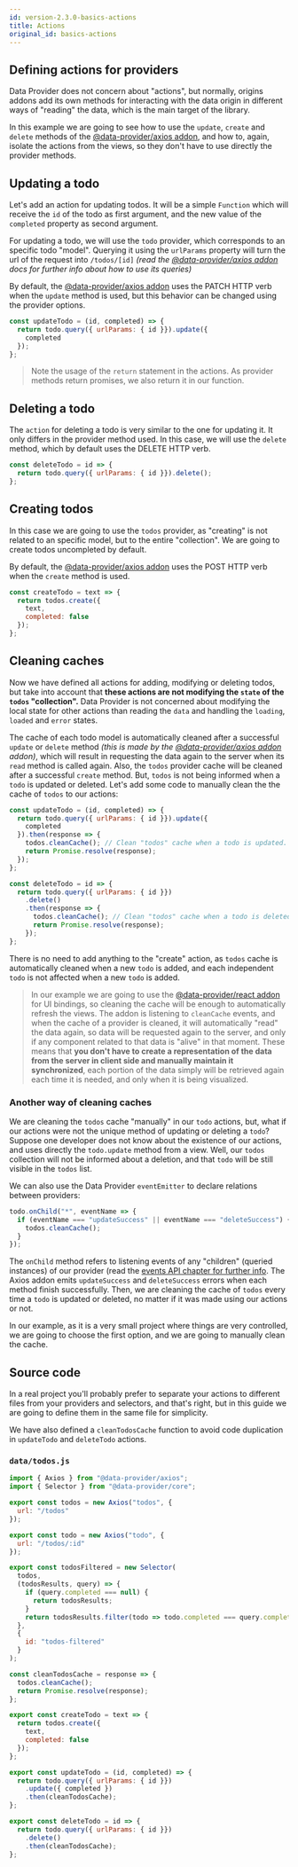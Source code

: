 ```yaml
---
id: version-2.3.0-basics-actions
title: Actions
original_id: basics-actions
---
```


## Defining actions for providers

Data Provider does not concern about "actions", but normally, origins addons add its own methods for interacting with the data origin in different ways of "reading" the data, which is the main target of the library.

In this example we are going to see how to use the `update`, `create` and `delete` methods of the [@data-provider/axios addon][data-provider-axios], and how to, again, isolate the actions from the views, so they don't have to use directly the provider methods.

## Updating a todo

Let's add an action for updating todos. It will be a simple `Function` which will receive the `id` of the todo as first argument, and the new value of the `completed` property as second argument.

For updating a todo, we will use the `todo` provider, which corresponds to an specific todo "model". Querying it using the `urlParams` property will turn the url of the request into `/todos/[id]` _(read the [@data-provider/axios addon][data-provider-axios] docs for further info about how to use its queries)_

By default, the [@data-provider/axios addon][data-provider-axios] uses the PATCH HTTP verb when the `update` method is used, but this behavior can be changed using the provider options.

```javascript
const updateTodo = (id, completed) => {
  return todo.query({ urlParams: { id }}).update({
    completed
  });
};
```

> Note the usage of the `return` statement in the actions. As provider methods return promises, we also return it in our function.

## Deleting a todo

The `action` for deleting a todo is very similar to the one for updating it. It only differs in the provider method used. In this case, we will use the `delete` method, which by default uses the DELETE HTTP verb.

```javascript
const deleteTodo = id => {
  return todo.query({ urlParams: { id }}).delete();
};
```

## Creating todos

In this case we are going to use the `todos` provider, as "creating" is not related to an specific model, but to the entire "collection". We are going to create todos uncompleted by default.

By default, the [@data-provider/axios addon][data-provider-axios] uses the POST HTTP verb when the `create` method is used.

```javascript
const createTodo = text => {
  return todos.create({
    text,
    completed: false
  });
};
```

## Cleaning caches

Now we have defined all actions for adding, modifying or deleting todos, but take into account that __these actions are not modifying the `state` of the `todos` "collection".__ Data Provider is not concerned about modifying the local state for other actions than reading the `data` and handling the `loading`, `loaded` and `error` states.

The cache of each todo model is automatically cleaned after a successful `update` or `delete` method _(this is made by the [@data-provider/axios addon][data-provider-axios] addon)_, which will result in requesting the data again to the server when its `read` method is called again. Also, the `todos` provider cache will be cleaned after a successful `create` method. But, `todos` is not being informed when a `todo` is updated or deleted. Let's add some code to manually clean the the cache of `todos` to our actions:

```javascript
const updateTodo = (id, completed) => {
  return todo.query({ urlParams: { id }}).update({
    completed
  }).then(response => {
    todos.cleanCache(); // Clean "todos" cache when a todo is updated.
    return Promise.resolve(response);
  });
};
```

```javascript
const deleteTodo = id => {
  return todo.query({ urlParams: { id }})
    .delete()
    .then(response => {
      todos.cleanCache(); // Clean "todos" cache when a todo is deleted.
      return Promise.resolve(response);
    });
};
```

There is no need to add anything to the "create" action, as `todos` cache is automatically cleaned when a new `todo` is added, and each independent `todo` is not affected when a new `todo` is added.

> In our example we are going to use the [@data-provider/react addon][data-provider-react] for UI bindings, so cleaning the cache will be enough to automatically refresh the views. The addon is listening to `cleanCache` events, and when the cache of a provider is cleaned, it will automatically "read" the data again, so data will be requested again to the server, and only if any component related to that data is "alive" in that moment. These means that __you don't have to create a representation of the data from the server in client side and manually maintain it synchronized__, each portion of the data simply will be retrieved again each time it is needed, and only when it is being visualized.

### Another way of cleaning caches

We are cleaning the `todos` cache "manually" in our `todo` actions, but, what if our actions were not the unique method of updating or deleting a `todo`? Suppose one developer does not know about the existence of our actions, and uses directly the `todo.update` method from a view. Well, our `todos` collection will not be informed about a deletion, and that `todo` will be still visible in the `todos` list.

We can also use the Data Provider `eventEmitter` to declare relations between providers:

```javascript
todo.onChild("*", eventName => {
  if (eventName === "updateSuccess" || eventName === "deleteSuccess") {
    todos.cleanCache();
  }
});
```

The `onChild` method refers to listening events of any "children" (queried instances) of our provider (read the [events API chapter for further info](api-events.md). The Axios addon emits `updateSuccess` and `deleteSuccess` errors when each method finish successfully. Then, we are cleaning the cache of `todos` every time a `todo` is updated or deleted, no matter if it was made using our actions or not.

In our example, as it is a very small project where things are very controlled, we are going to choose the first option, and we are going to manually clean the cache.

## Source code

In a real project you'll probably prefer to separate your actions to different files from your providers and selectors, and that's right, but in this guide we are going to define them in the same file for simplicity.

We have also defined a `cleanTodosCache` function to avoid code duplication in `updateTodo` and `deleteTodo` actions.

### `data/todos.js`

```javascript
import { Axios } from "@data-provider/axios";
import { Selector } from "@data-provider/core";

export const todos = new Axios("todos", {
  url: "/todos"
});

export const todo = new Axios("todo", {
  url: "/todos/:id"
});

export const todosFiltered = new Selector(
  todos,
  (todosResults, query) => {
    if (query.completed === null) {
      return todosResults;
    }
    return todosResults.filter(todo => todo.completed === query.completed)
  },
  {
    id: "todos-filtered"
  }
);

const cleanTodosCache = response => {
  todos.cleanCache();
  return Promise.resolve(response);
};

export const createTodo = text => {
  return todos.create({
    text,
    completed: false
  });
};

export const updateTodo = (id, completed) => {
  return todo.query({ urlParams: { id }})
    .update({ completed })
    .then(cleanTodosCache);
};

export const deleteTodo = id => {
  return todo.query({ urlParams: { id }})
    .delete()
    .then(cleanTodosCache);
};
```

[data-provider-axios]: https://www.npmjs.com/package/@data-provider/axios
[data-provider-react]: https://www.npmjs.com/package/@data-provider/react


